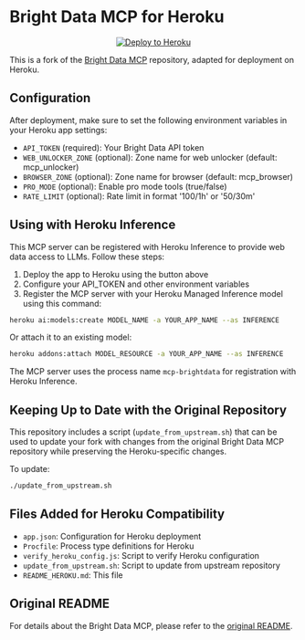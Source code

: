 # Bright Data MCP for Heroku

<p align="center">
  <a href="https://heroku.com/deploy?template=https://github.com/dsouza-anush/brightdata-mcp-heroku">
    <img src="https://www.herokucdn.com/deploy/button.svg" alt="Deploy to Heroku">
  </a>
</p>

This is a fork of the [Bright Data MCP](https://github.com/brightdata/brightdata-mcp) repository, adapted for deployment on Heroku.

## Configuration

After deployment, make sure to set the following environment variables in your Heroku app settings:

- `API_TOKEN` (required): Your Bright Data API token
- `WEB_UNLOCKER_ZONE` (optional): Zone name for web unlocker (default: mcp_unlocker)
- `BROWSER_ZONE` (optional): Zone name for browser (default: mcp_browser)
- `PRO_MODE` (optional): Enable pro mode tools (true/false)
- `RATE_LIMIT` (optional): Rate limit in format '100/1h' or '50/30m'

## Using with Heroku Inference

This MCP server can be registered with Heroku Inference to provide web data access to LLMs. Follow these steps:

1. Deploy the app to Heroku using the button above
2. Configure your API_TOKEN and other environment variables
3. Register the MCP server with your Heroku Managed Inference model using this command:

```bash
heroku ai:models:create MODEL_NAME -a YOUR_APP_NAME --as INFERENCE
```

Or attach it to an existing model:

```bash
heroku addons:attach MODEL_RESOURCE -a YOUR_APP_NAME --as INFERENCE
```

The MCP server uses the process name `mcp-brightdata` for registration with Heroku Inference.

## Keeping Up to Date with the Original Repository

This repository includes a script (`update_from_upstream.sh`) that can be used to update your fork with changes from the original Bright Data MCP repository while preserving the Heroku-specific changes.

To update:

```bash
./update_from_upstream.sh
```

## Files Added for Heroku Compatibility

- `app.json`: Configuration for Heroku deployment
- `Procfile`: Process type definitions for Heroku
- `verify_heroku_config.js`: Script to verify Heroku configuration
- `update_from_upstream.sh`: Script to update from upstream repository
- `README_HEROKU.md`: This file

## Original README

For details about the Bright Data MCP, please refer to the [original README](README.md).